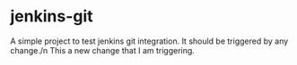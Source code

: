 # jenkins-git

A simple project to test jenkins git integration.
It should be triggered by any change./n
This a new change that I am triggering.
